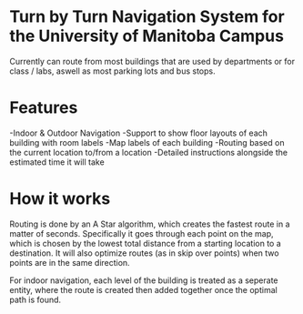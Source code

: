 # Turn by Turn Navigation System for the University of Manitoba Campus 

Currently can route from most buildings that are used by departments or for class / labs, aswell as most parking lots and bus stops.

# Features
-Indoor & Outdoor Navigation
-Support to show floor layouts of each building with room labels
-Map labels of each building
-Routing based on the current location to/from a location
-Detailed instructions alongside the estimated time it will take

# How it works
Routing is done by an A Star algorithm, which creates the fastest route in a matter of seconds. Specifically it goes through each point on the map, which is chosen by the lowest total distance from a starting location to a destination. 
It will also optimize routes (as in skip over points) when two points are in the same direction.

For indoor navigation, each level of the building is treated as a seperate entity, where the route is created then added together once the optimal path is found.
